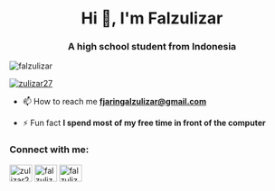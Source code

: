<h1 align="center">Hi 👋, I'm Falzulizar</h1>
<h3 align="center">A high school student from Indonesia</h3>

<p align="left"> <img src="https://komarev.com/ghpvc/?username=falzulizar&label=Profile%20views&color=0e75b6&style=flat" alt="falzulizar" /> </p>

<p align="left"> <a href="https://twitter.com/zulizar27" target="blank"><img src="https://img.shields.io/twitter/follow/zulizar27?logo=twitter&style=for-the-badge" alt="zulizar27" /></a> </p>

- 📫 How to reach me **fjaringalzulizar@gmail.com**

- ⚡ Fun fact **I spend most of my free time in front of the computer**

<h3 align="left">Connect with me:</h3>
<p align="left">
<a href="https://twitter.com/zulizar27" target="blank"><img align="center" src="https://raw.githubusercontent.com/rahuldkjain/github-profile-readme-generator/master/src/images/icons/Social/twitter.svg" alt="zulizar27" height="30" width="40" /></a>
<a href="https://fb.com/zulizar27" target="blank"><img align="center" src="https://raw.githubusercontent.com/rahuldkjain/github-profile-readme-generator/master/src/images/icons/Social/facebook.svg" alt="falzulizar" height="30" width="40" /></a>
<a href="https://instagram.com/falzulizar" target="blank"><img align="center" src="https://raw.githubusercontent.com/rahuldkjain/github-profile-readme-generator/master/src/images/icons/Social/instagram.svg" alt="falzulizar" height="30" width="40" /></a>
</p>
